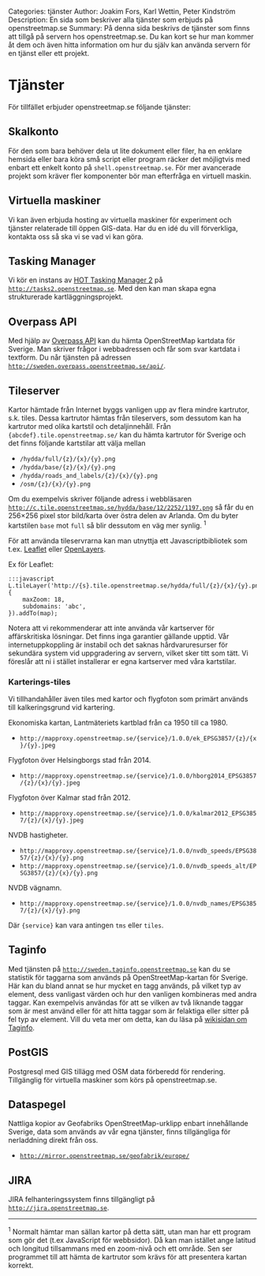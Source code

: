 Categories: tjänster
Author: Joakim Fors, Karl Wettin, Peter Kindström
Description: En sida som beskriver alla tjänster som erbjuds på openstreetmap.se
Summary: På denna sida beskrivs de tjänster som finns att tillgå på servern hos openstreetmap.se. Du kan kort se hur man kommer åt dem och även hitta information om hur du själv kan använda servern för en tjänst eller ett projekt.

# Tjänster

För tillfället erbjuder openstreetmap.se följande tjänster:


## Skalkonto

För den som bara behöver dela ut lite dokument eller filer, ha en enklare hemsida eller bara köra små script eller program räcker det möjligtvis med enbart ett enkelt konto på `shell.openstreetmap.se`. För mer avancerade projekt som kräver fler komponenter bör man efterfråga en virtuell maskin.


## Virtuella maskiner

Vi kan även erbjuda hosting av virtuella maskiner för experiment och tjänster relaterade till öppen GIS-data. Har du en idé du vill förverkliga, kontakta oss så ska vi se vad vi kan göra.


## Tasking Manager

Vi kör en instans av [HOT Tasking Manager 2](https://github.com/hotosm/osm-tasking-manager2) på [`http://tasks2.openstreetmap.se`](http://tasks2.openstreetmap.se). Med den kan man skapa egna strukturerade kartläggningsprojekt.


## Overpass API

Med hjälp av [Overpass API](http://wiki.openstreetmap.org/wiki/Overpass_API) kan du hämta OpenStreetMap kartdata för Sverige. Man skriver frågor i webbadressen och får som svar kartdata i textform. Du når tjänsten på adressen [`http://sweden.overpass.openstreetmap.se/api/`](http://sweden.overpass.openstreetmap.se/api/).


## Tileserver

Kartor hämtade från Internet byggs vanligen upp av flera mindre kartrutor, s.k. tiles. Dessa kartrutor hämtas från tileservers, som dessutom kan ha kartrutor med olika kartstil och detaljinnehåll. Från `{abcdef}.tile.openstreetmap.se/` kan du hämta kartrutor för Sverige och det finns följande kartstilar att välja mellan

* `/hydda/full/{z}/{x}/{y}.png`
* `/hydda/base/{z}/{x}/{y}.png`
* `/hydda/roads_and_labels/{z}/{x}/{y}.png`
* `/osm/{z}/{x}/{y}.png`

Om du exempelvis skriver följande adress i webbläsaren
  [`http://c.tile.openstreetmap.se/hydda/base/12/2252/1197.png`](http://c.tile.openstreetmap.se/hydda/base/12/2252/1197.png)
så får du en 256×256 pixel stor bild/karta över östra delen av Arlanda. Om du byter kartstilen `base` mot `full` så blir dessutom en väg mer synlig. <sup>1</sup>

För att använda tileservrarna kan man utnyttja ett Javascriptbibliotek som t.ex. [Leaflet](http://leafletjs.com/) eller [OpenLayers](http://openlayers.org/).

Ex för Leaflet:

    :::javascript
    L.tileLayer('http://{s}.tile.openstreetmap.se/hydda/full/{z}/{x}/{y}.png', {
        maxZoom: 18,
        subdomains: 'abc',
    }).addTo(map);

Notera att vi rekommenderar att inte använda vår kartserver för affärskritiska lösningar. Det finns inga garantier gällande upptid. Vår internetuppkoppling är instabil och det saknas hårdvaruresurser för sekundära system vid uppgradering av servern, vilket sker titt som tätt. Vi föreslår att ni i stället installerar er egna kartserver med våra kartstilar.

### Karterings-tiles

Vi tillhandahåller även tiles med kartor och flygfoton som primärt används till kalkeringsgrund vid kartering.  

Ekonomiska kartan, Lantmäteriets kartblad från ca 1950 till ca 1980. 

* `http://mapproxy.openstreetmap.se/{service}/1.0.0/ek_EPSG3857/{z}/{x}/{y}.jpeg`

Flygfoton över Helsingborgs stad från 2014.

* `http://mapproxy.openstreetmap.se/{service}/1.0.0/hborg2014_EPSG3857/{z}/{x}/{y}.jpeg`

Flygfoton över Kalmar stad från 2012. 

* `http://mapproxy.openstreetmap.se/{service}/1.0.0/kalmar2012_EPSG3857/{z}/{x}/{y}.jpeg`

NVDB hastigheter.

* `http://mapproxy.openstreetmap.se/{service}/1.0.0/nvdb_speeds/EPSG3857/{z}/{x}/{y}.png`
* `http://mapproxy.openstreetmap.se/{service}/1.0.0/nvdb_speeds_alt/EPSG3857/{z}/{x}/{y}.png`

NVDB vägnamn.

* `http://mapproxy.openstreetmap.se/{service}/1.0.0/nvdb_names/EPSG3857/{z}/{x}/{y}.png`

Där `{service}` kan vara antingen `tms` eller `tiles`.

## Taginfo

Med tjänsten på [`http://sweden.taginfo.openstreetmap.se`](http://sweden.taginfo.openstreetmap.se) kan du se statistik för taggarna som används på OpenStreetMap-kartan för Sverige. Här kan du bland annat se hur mycket en tagg används, på vilket typ av element, dess vanligast värden och hur den vanligen kombineras med andra taggar. Kan exempelvis användas för att se vilken av två liknande taggar som är mest använd eller för att hitta taggar som är felaktiga eller sitter på fel typ av element.
Vill du veta mer om detta, kan du läsa på [wikisidan om Taginfo](http://wiki.openstreetmap.org/wiki/Taginfo).


## PostGIS

Postgresql med GIS tillägg med OSM data förberedd för rendering. Tillgänglig för virtuella maskiner som körs på openstreetmap.se.

## Dataspegel

Nattliga kopior av Geofabriks OpenStreetMap-urklipp enbart innehållande Sverige, data som används av vår egna tjänster, finns tillgängliga för nerladdning direkt från oss.

* [`http://mirror.openstreetmap.se/geofabrik/europe/`](http://mirror.openstreetmap.se/geofabrik/europe/)

## JIRA

JIRA felhanteringssystem finns tillgängligt på [`http://jira.openstreetmap.se`](http://jira.openstreetmap.se).


----

<p class="footnote"><sup>1</sup> Normalt hämtar man sällan kartor på detta sätt, utan man har ett program som gör det (t.ex JavaScript för webbsidor). Då kan man istället ange latitud och longitud tillsammans med en zoom-nivå och ett område. Sen ser programmet till att hämta de kartrutor som krävs för att presentera kartan korrekt.</p>
